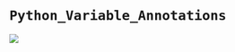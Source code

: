 # `Python_Variable_Annotations`

![](https://encrypted-tbn0.gstatic.com/images?q=tbn:ANd9GcRQbqiFGjsQjmOdjReuZqiJthK3bFYFuLH50AV1s0Zh27rg-ue45Ag1NWpeVcjAOl7hMxg&usqp=CAU)

